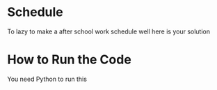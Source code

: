 # Schedule
To lazy to make a after school work schedule well here is your solution
<br>
# How to Run the Code
You need Python to run this
